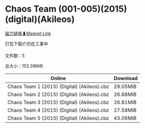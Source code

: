 # Chaos Team (001-005)(2015)(digital)(Akileos)

[磁力链接⬇Magnet Link](magnet:?xt=urn:btih:a17e84ed4791cbdbca106c831de23f7298238ca0&dn=Chaos%20Team%20%28001-005%29%282015%29%28digital%29%28Akileos%29)

打包下载📦仍在工事中

文件数：5

总大小：153.39MiB

Online | Download
--- | ---
Chaos Team 1 (2015) (Digital) (Akileos).cbz | 29.05MiB
Chaos Team 2 (2015) (Digital) (Akileos).cbz | 26.88MiB
Chaos Team 3 (2015) (Digital) (Akileos).cbz | 26.81MiB
Chaos Team 4 (2015) (Digital) (Akileos).cbz | 27.58MiB
Chaos Team 5 (2015) (Digital) (Akileos).cbz | 43.06MiB